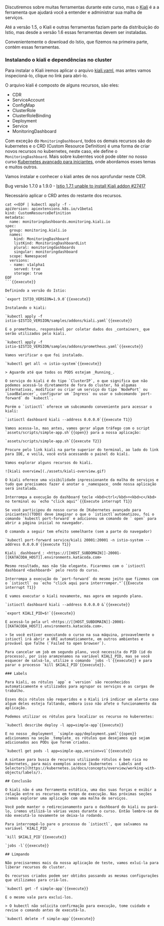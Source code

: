 Discutiremos sobre muitas ferramentas durante este curso, mas o [Kiali](https://kiali.io/) é a a ferramenta que ajudará você a entender e administrar sua malha de serviços.

Até a versão 1.5, o Kiali e outras ferramentas faziam parte da distribuição do Istio, mas desde a versão 1.6 essas ferramentas devem ser instaladas.

Convenientemente o download do Istio, que fizemos na primeira parte, contém essas ferramentas.

### Instalando o kiali e dependências no cluster

Para instalar o Kiali iremos aplicar o arquivo [kiali.yaml](istio-1.7.4/samples/addons/kiali.yaml), mas antes vamos inspecioná-lo, clique no link para abri-lo.

O arquivo kiali é composto de alguns recursos, são eles:

* CDR
* ServiceAccount
* ConfigMap
* ClusterRole
* ClusterRoleBinding
* Deployment
* Service
* MonitoringDashboard

Com exceção do `MonitoringDashboard`, todos os demais recursos são do kubernetes e o CRD (Custom Resource Definition) é uma forma de criar novos recursos no kubernetes, neste caso, ele define o `MonitoringDashboard`. Mais sobre kuberntes você pode obter no nosso curso [Kubernetes avançado para iniciantes](TODO), onde abordamos esses temas e muitos outros.

Vamos instalar e conhecer o kiali antes de nos aprofundar neste CDR.

Bug versão 1.7.0 a 1.9.0 - [Istio 1.7.1 unable to install Kiali addon #27417](https://github.com/istio/istio/issues/27417)

Necessário aplicar o CRD antes do restante dos recursos.

```
cat <<EOF | kubectl apply -f -
apiVersion: apiextensions.k8s.io/v1beta1
kind: CustomResourceDefinition
metadata:
  name: monitoringdashboards.monitoring.kiali.io
spec:
  group: monitoring.kiali.io
  names:
    kind: MonitoringDashboard
    listKind: MonitoringDashboardList
    plural: monitoringdashboards
    singular: monitoringdashboard
  scope: Namespaced
  versions:
  - name: v1alpha1
    served: true
    storage: true
EOF
```{{execute}}

Definindo a versão do Istio:

`export ISTIO_VERSION=1.9.0`{{execute}}

Instalando o kiali:

`kubectl apply -f istio-$ISTIO_VERSION/samples/addons/kiali.yaml`{{execute}}

E o prometheus, responsável por coletar dados dos _containers_ que serão utilizados pelo kiali.

`kubectl apply -f istio-$ISTIO_VERSION/samples/addons/prometheus.yaml`{{execute}}

Vamos verificar o que foi instalado.

`kubectl get all -n istio-system`{{execute}}

> Aguarde até que todos os PODS estejam _Running_.

O serviço do kiali é do tipo `ClusterIP`, o que significa que não podemos acessá-lo diretamente de fora do cluster, há algumas alternativas, modificar ou criar um serviço do tipo `NodePort` ou `LoadBalancer`, configurar um `Ingress` ou usar o subcomando `port-forward` do `kubectl`.

Porém o `istioctl` oferece um subcomando conveniente para acessar o kiali:

`istioctl dashboard kiali --address 0.0.0.0`{{execute T1}}

Vamos acessa-lo, mas antes, vamos gerar algum tráfego com o script `assets/scripts/simple-app.sh`{{open}} para a nossa aplicação:

`assets/scripts/simple-app.sh`{{execute T2}}

Procure pelo link kiali na parte superior do terminal, ao lado do link para IDE, e voilá, você está acessando o painel do kiali.

Vamos explorar alguns recursos do kiali.

![kiali overview](./assets/kiali-overview.gif)

O kiali oferece uma visibilidade inpressionante da malha de serviços e tudo que precisamos fazer é anotar o _namespace_ onde nossa aplicação será instalada.

Interrompa a execução do dashboard tecle <kbd>ctrl</kbd>+<kbd>c</kbd> no terminal ou `echo "click aqui"`{{Execute interrupt T1}}

Se você participou do nosso curso de [Kubernetes avançado para iniciantes](TODO) deve imaginar o que o `istioctl`automatizou, foi o comando `kubectl port-forward` e adicionou um comando de ` open` para abrir a página inicial no navegador.

O comando a seguir tem efeito semelhante (sem a parte do navegador)

`kubectl port-forward service/kiali 20001:20001 -n istio-system --address 0.0.0.0`{{execute T1}}

Kiali _dashboard_: <https://[[HOST_SUBDOMAIN]]-20001-[[KATACODA_HOST]].environments.katacoda.com>

Mesmo resultado, mas não tão elegante. Ficaremos com o `istioctl dashboard <dashboard>` pelo resto do curso.

Interrompa a execução do `port-forward` do mesmo jeito que fizemos com o `istioctl` ou `echo "click aqui para interrromper."`{{Execute interrupt T1}}

E vamos executar o kiali novamente, mas agora em segundo plano.

`istioctl dashboard kiali --address 0.0.0.0 &`{{execute}}

`export KIALI_PID=$!`{{execute}}

E acessá-lo pela url <https://[[HOST_SUBDOMAIN]]-20001-[[KATACODA_HOST]].environments.katacoda.com>.

> Se você estiver executando o curso na sua máquina, provavelmente o istioctl irá abrir a URI automaticamente, em outros ambientes e provável que falhe (`Failed to open browser`).

Para cancelar um job em segundo plano, você necessita do PID (id do processo), por isso aramzenamos na variável KIALI_PID, mas se você esquecer de salvá-lo, utilize o comando `jobs -l`{{execute}} e para parar o processo `kill $KIALI_PID`{{execute}}.

### Labels

Para kiali, os rótulos `app` e `version` são reconhecidos automaticamente e utilizados para agrupar os serviços e as cargas de trabalho.

Esses dois rótulos são requeridos e o Kiali irá indicar um alerta caso algum deles esteja faltando, embora isso não afete o funcionamento da aplicação.

Podemos utilizar os rótulos para localizar os recurso no kuberentes:

`kubectl describe deploy -l app=simple-app`{{execute}}

E no nosso _deployment_ `simple-app/deployment.yaml`{{open}} adicionamos na seção _template_ os rótulos que desejamos que sejam adicionados aos PODs que forem criados.

`kubectl get pods -l app=simple-app,version=v1`{{execute}}

A sintaxe para busca de recursos utilizando rótulos é bem rica no kubernetes, para mais exemplos acesse [kubernetes - Labels and Selectors](https://kubernetes.io/docs/concepts/overview/working-with-objects/labels/).

## Conclusão

O kiali não é uma ferramenta estática, uma das suas forças e exibir a relação entre os recursos em tempo de execução. Nas próximas seções iremos explorar uma aplicação com uma malha de serviços.

Você pode manter o redirecionamento para o dashboard do kiali ou pará-lo, iremos utilizá-lo várias vezes durante o curso. Então lembre-se de não executá-lo novamente se deixa-lo rodando.

Para interrompê-lo pare o processo do `istioctl`, que salvamos na variável `KIALI_PID`.

`kill $KIALI_PID`{{execute}}

`jobs -l`{{execute}}

## Limpando

Não precisaremos mais da nossa aplicação de teste, vamos exluí-la para liberar recursos do cluster.

Os recursos criados podem ser obtidos passando as mesmas configurações que utilizamos para criá-los.

`kubectl get -f simple-app`{{execute}}

E o mesmo vale para excluí-los.

> O kubectl não solicita confirmação para execução, tome cuidado e revise o comando antes de executá-lo.

`kubectl delete -f simple-app`{{execute}}
